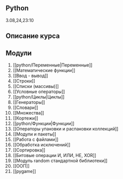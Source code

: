 ## Python
3.08,24,23:10

## Описание курса

## Модули

1. [[python/Переменные|Переменные]]
2. [[Математические функции]]
3. [[Ввод - вывод]]
4. [[Строки]]
5. [[Списки (массивы)]]
6. [[Условные операторы]]
7. [[python/Циклы|Циклы]]
8. [[Генераторы]]
9. [[Словари]]
10. [[Множества]]
11. [[Кортежи]]
12. [[python/Функции|Функции]]
13. [[Операторы упаковки и распаковки коллекций]]
14. [[Модули и пакеты]]
15. [[Работа с файлами]]
16. [[Обработка исключений]]
17. [[Сортировка]]
18. [[Битовые операции И, ИЛИ, НЕ, XOR]]
19. [[Модуль random стандартной библиотеки]]
20. [[ООП]]
21. [[pygame]]


